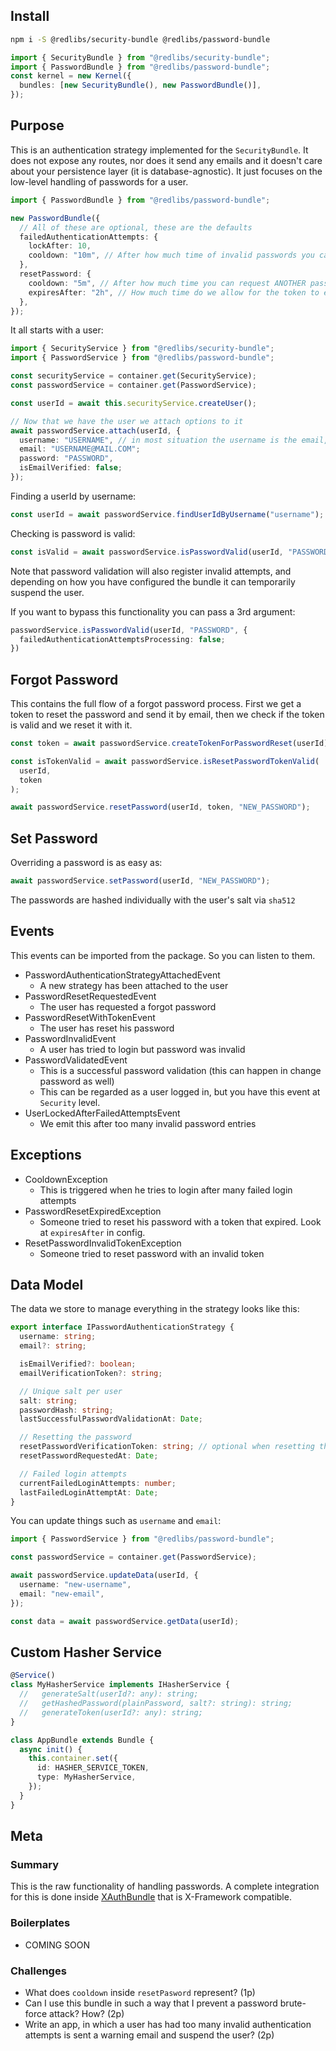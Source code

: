 ## Install

```bash
npm i -S @redlibs/security-bundle @redlibs/password-bundle
```

```ts
import { SecurityBundle } from "@redlibs/security-bundle";
import { PasswordBundle } from "@redlibs/password-bundle";
const kernel = new Kernel({
  bundles: [new SecurityBundle(), new PasswordBundle()],
});
```

## Purpose

This is an authentication strategy implemented for the `SecurityBundle`. It does not expose any routes, nor does it send any emails and it doesn't care about your persistence layer (it is database-agnostic). It just focuses on the low-level handling of passwords for a user.

```typescript
import { PasswordBundle } from "@redlibs/password-bundle";

new PasswordBundle({
  // All of these are optional, these are the defaults
  failedAuthenticationAttempts: {
    lockAfter: 10,
    cooldown: "10m", // After how much time of invalid passwords you can try again to login
  },
  resetPassword: {
    cooldown: "5m", // After how much time you can request ANOTHER password reset request
    expiresAfter: "2h", // How much time do we allow for the token to exist
  },
});
```

It all starts with a user:

```typescript
import { SecurityService } from "@redlibs/security-bundle";
import { PasswordService } from "@redlibs/password-bundle";

const securityService = container.get(SecurityService);
const passwordService = container.get(PasswordService);

const userId = await this.securityService.createUser();

// Now that we have the user we attach options to it
await passwordService.attach(userId, {
  username: "USERNAME", // in most situation the username is the email, in fact.
  email: "USERNAME@MAIL.COM";
  password: "PASSWORD",
  isEmailVerified: false;
});
```

Finding a userId by username:

```typescript
const userId = await passwordService.findUserIdByUsername("username");
```

Checking is password is valid:

```typescript
const isValid = await passwordService.isPasswordValid(userId, "PASSWORD");
```

Note that password validation will also register invalid attempts, and depending on how you have configured the bundle it can temporarily suspend the user.

If you want to bypass this functionality you can pass a 3rd argument:

```typescript
passwordService.isPasswordValid(userId, "PASSWORD", {
  failedAuthenticationAttemptsProcessing: false;
})
```

## Forgot Password

This contains the full flow of a forgot password process. First we get a token to reset the password and send it by email, then we check if the token is valid and we reset it with it.

```typescript
const token = await passwordService.createTokenForPasswordReset(userId);

const isTokenValid = await passwordService.isResetPasswordTokenValid(
  userId,
  token
);

await passwordService.resetPassword(userId, token, "NEW_PASSWORD");
```

## Set Password

Overriding a password is as easy as:

```typescript
await passwordService.setPassword(userId, "NEW_PASSWORD");
```

The passwords are hashed individually with the user's salt via `sha512`

## Events

This events can be imported from the package. So you can listen to them.

- PasswordAuthenticationStrategyAttachedEvent
  - A new strategy has been attached to the user
- PasswordResetRequestedEvent
  - The user has requested a forgot password
- PasswordResetWithTokenEvent
  - The user has reset his password
- PasswordInvalidEvent
  - A user has tried to login but password was invalid
- PasswordValidatedEvent
  - This is a successful password validation (this can happen in change password as well)
  - This can be regarded as a user logged in, but you have this event at `Security` level.
- UserLockedAfterFailedAttemptsEvent
  - We emit this after too many invalid password entries

## Exceptions

- CooldownException
  - This is triggered when he tries to login after many failed login attempts
- PasswordResetExpiredException
  - Someone tried to reset his password with a token that expired. Look at `expiresAfter` in config.
- ResetPasswordInvalidTokenException
  - Someone tried to reset password with an invalid token

## Data Model

The data we store to manage everything in the strategy looks like this:

```ts
export interface IPasswordAuthenticationStrategy {
  username: string;
  email?: string;

  isEmailVerified?: boolean;
  emailVerificationToken?: string;

  // Unique salt per user
  salt: string;
  passwordHash: string;
  lastSuccessfulPasswordValidationAt: Date;

  // Resetting the password
  resetPasswordVerificationToken: string; // optional when resetting the password
  resetPasswordRequestedAt: Date;

  // Failed login attempts
  currentFailedLoginAttempts: number;
  lastFailedLoginAttemptAt: Date;
}
```

You can update things such as `username` and `email`:

```ts
import { PasswordService } from "@redlibs/password-bundle";

const passwordService = container.get(PasswordService);

await passwordService.updateData(userId, {
  username: "new-username",
  email: "new-email",
});

const data = await passwordService.getData(userId);
```

## Custom Hasher Service

```ts
@Service()
class MyHasherService implements IHasherService {
  //   generateSalt(userId?: any): string;
  //   getHashedPassword(plainPassword, salt?: string): string;
  //   generateToken(userId?: any): string;
}

class AppBundle extends Bundle {
  async init() {
    this.container.set({
      id: HASHER_SERVICE_TOKEN,
      type: MyHasherService,
    });
  }
}
```

## Meta

### Summary

This is the raw functionality of handling passwords. A complete integration for this is done inside [XAuthBundle](/docs/package-x-auth-bundle) that is X-Framework compatible.

### Boilerplates

- COMING SOON

### Challenges

- What does `cooldown` inside `resetPasword` represent? (1p)
- Can I use this bundle in such a way that I prevent a password brute-force attack? How? (2p)
- Write an app, in which a user has had too many invalid authentication attempts is sent a warning email and suspend the user? (2p)
